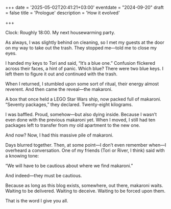 +++
date = '2025-05-02T20:41:21+03:00'
eventdate = "2024-09-20"
draft = false
title = 'Prologue'
description = 'How it evolved'

+++

Clock: Roughly 18:00. My next housewarming party.

As always, I was slightly behind on cleaning, so I met my guests at the door on my way to take out the trash. They stopped me—told me to close my eyes.

I handed my keys to Tori and said, “It’s a blue one.” Confusion flickered across their faces, a hint of panic. Which blue? There were two blue keys. I left them to figure it out and continued with the trash.

When I returned, I stumbled upon some sort of ritual, their energy almost reverent. And then came the reveal—the makaroni.

A box that once held a LEGO Star Wars ship, now packed full of makaroni. “Seventy packages,” they declared. Twenty-eight kilograms.

I was baffled. Proud, somehow—but also dying inside. Because I wasn’t even done with the previous makaroni yet. When I moved, I still had ten packages left to transfer from my old apartment to the new one.

And now? Now, I had this massive pile of makaroni.

Days blurred together. Then, at some point—I don’t even remember when—I overheard a conversation. One of my friends (Tori or River, I think) said with a knowing tone:

“We will have to be cautious about where we find makaroni.”

And indeed—they must be cautious.

Because as long as this blog exists, somewhere, out there, makaroni waits. Waiting to be delivered. Waiting to deceive. Waiting to be forced upon them.

That is the word I give you all.